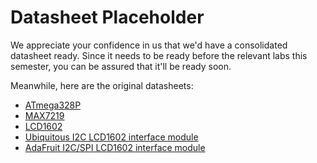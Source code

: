 # Datasheet Placeholder

We appreciate your confidence in us that we'd have a consolidated datasheet
ready. Since it needs to be ready before the relevant labs this semester, you
can be assured that it'll be ready soon.

Meanwhile, here are the original datasheets:

- [ATmega328P](http://ww1.microchip.com/downloads/en/DeviceDoc/Atmel-7810-Automotive-Microcontrollers-ATmega328P_Datasheet.pdf)
- [MAX7219](https://datasheets.maximintegrated.com/en/ds/MAX7219-MAX7221.pdf)
- [LCD1602](https://www.sparkfun.com/datasheets/LCD/HD44780.pdf)
- [Ubiquitous I2C LCD1602 interface module](http://www.handsontec.com/dataspecs/module/I2C_1602_LCD.pdf)
- [AdaFruit I2C/SPI LCD1602 interface module](https://learn.adafruit.com/i2c-spi-lcd-backpack/downloads)
